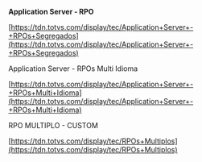       

**Application Server - RPO**

  

  

[https://tdn.totvs.com/display/tec/Application+Server+-+RPOs+Segregados](https://tdn.totvs.com/display/tec/Application+Server+-+RPOs+Segregados)

  

  

Application Server - RPOs Multi Idioma

  

  

[https://tdn.totvs.com/display/tec/Application+Server+-+RPOs+Multi+Idioma](https://tdn.totvs.com/display/tec/Application+Server+-+RPOs+Multi+Idioma)

  

RPO MULTIPLO - CUSTOM

  

[https://tdn.totvs.com/display/tec/RPOs+Multiplos](https://tdn.totvs.com/display/tec/RPOs+Multiplos)